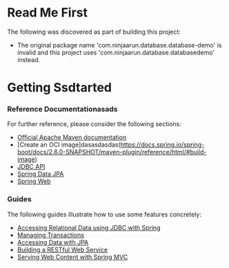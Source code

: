 # Read Me First
The following was discovered as part of building this project:

* The original package name 'com.ninjaarun.database.database-demo' is invalid and this project uses 'com.ninjaarun.database.databasedemo' instead.

# Getting Ssdtarted

### Reference Documentationasads
For further reference, please consider the following sections:

* [Official Apache Maven documentation](https://maven.apache.org/guides/index.html)
* [Create an OCI image]dasasdasdas(https://docs.spring.io/spring-boot/docs/2.6.0-SNAPSHOT/maven-plugin/reference/html/#build-image)
* [JDBC API](https://docs.spring.io/spring-boot/docs/2.5.4/reference/htmlsingle/#boot-features-sql)
* [Spring Data JPA](https://docs.spring.io/spring-boot/docs/2.5.4/reference/htmlsingle/#boot-features-jpa-and-spring-data)
* [Spring Web](https://docs.spring.io/spring-boot/docs/2.5.4/reference/htmlsingle/#boot-features-developing-web-applications)

### Guides
The following guides illustrate how to use some features concretely:

* [Accessing Relational Data using JDBC with Spring](https://spring.io/guides/gs/relational-data-access/)
* [Managing Transactions](https://spring.io/guides/gs/managing-transactions/)
* [Accessing Data with JPA](https://spring.io/guides/gs/accessing-data-jpa/)
* [Building a RESTful Web Service](https://spring.io/guides/gs/rest-service/)
* [Serving Web Content with Spring MVC](https://spring.io/guides/gs/serving-web-content/)

